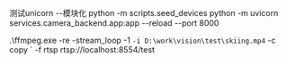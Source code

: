 测试unicorn
--模块化
python -m scripts.seed_devices
python -m uvicorn services.camera_backend.app:app --reload --port 8000



.\ffmpeg.exe -re -stream_loop -1 `
    -i D:\work\vision\test\skiing.mp4 `
    -c copy `
    -f rtsp rtsp://localhost:8554/test